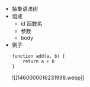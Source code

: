 - 抽象语法树
- 组成
	- id 函数名
	- 参数
	- body
- 例子
	```JS
	function add(a, b) {
	    return a + b
	}
	```
	![[1460000016231998.webp]]